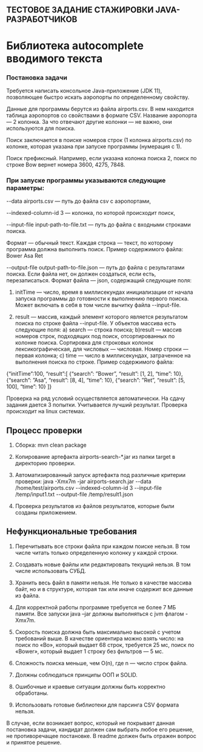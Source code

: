 ## ТЕСТОВОЕ ЗАДАНИЕ СТАЖИРОВКИ JAVA-РАЗРАБОТЧИКОВ
# Библиотека autocomplete вводимого текста
### Постановка задачи
Требуется написать консольное Java-приложение (JDK 11), позволяющее быстро искать
аэропорты по определенному свойству.

Данные для программы берутся из файла airports.csv. В нем находится таблица аэропортов
со свойствами в формате CSV. Название аэропорта — 2 колонка. За что отвечают другие
колонки — не важно, они используются для поиска.

Поиск заключается в поиске номеров строк (1 колонка airports.csv) по колонке, которая
указана при запуске программы (нумерация с 1).

Поиск префиксный. Например, если указана колонка поиска 2, поиск по строке Bow вернет
номера 3600, 4275, 7848.

### При запуске программы указываются следующие параметры:

--data airports.csv — путь до файла csv с аэропортами,

--indexed-column-id 3 — колонка, по которой происходит поиск,

--input-file input-path-to-file.txt — путь до файла с входными строками поиска.

Формат — обычный текст. Каждая строка — текст, по которому программа должна выполнить
поиск. Пример содержимого файла:
Bower
Asa
Ret

--output-file output-path-to-file.json — путь до файла с результатами поиска. Если файла нет,
он должен создаться, если есть, перезаписаться. Формат файла — json, содержащий
следующие поля:

1. initTime — число, время в миллисекундах инициализации от начала запуска программы до
готовности к выполнению первого поиска. Может включать в себя в том числе вычитку
файла --input-file.

2. result — массив, каждый элемент которого является результатом поиска по строке
файла --input-file. У объектов массива есть следующие поля:
a) search — строка поиска;
b)result — массив номеров строк, подходящих под поиск, отсортированных по колонке
поиска. Сортировка для строковых колонок лексикографическая, для числовых —
числовая. Номер строки — первая колонка;
c) time — число в миллисекундах, затраченное на выполнения поиска по строке.
Пример содержимого файла:

{“initTime”:100, “result”:[
{“search”: ”Bower”, “result”: [1, 2], “time”: 10},
{“search”: ”Asa”, “result”: [8, 4], “time”: 10},
{“search”: ”Ret”, “result”: [5, 100], “time”: 10}
]}


Проверка на ряд условий осуществляется автоматически.
На сдачу задания дается 3 попытки.
Учитывается лучший результат.
Проверка происходит на linux системах.

## Процесс проверки
1. Сборка: mvn clean package
  
2. Копирование артефакта airports-search-*.jar из папки target в директорию проверки.
   
3. Автоматизированный запуск артефакта под различные критерии проверки: java -Xmx7m -jar
airports-search.jar --data /home/test/airports.csv --indexed-column-id 3 --input-file /temp/input1.txt
--output-file /temp/result1.json
4. Проверка результатов из файлов результатов, которые были созданы приложением.
## Нефункциональные требования
1. Перечитывать все строки файла при каждом поиске нельзя.
В том числе читать только определенную колонку у каждой строки.

2. Создавать новые файлы или редактировать текущий нельзя.
В том числе использовать СУБД.

3. Хранить весь файл в памяти нельзя.
Не только в качестве массива байт, но и в структуре, которая так или иначе содержит все
данные из файла.

4. Для корректной работы программе требуется не более 7 МБ памяти.
Все запуски java –jar должны выполняться с jvm флагом -Xmx7m.

5. Скорость поиска должна быть максимально высокой с учетом требований выше.
В качестве ориентира можно взять число: на поиск по «Bo», который выдает 68 строк,
требуется 25 мс, поиск по «Bower», который выдает 1 строку без фильтров — 5 мс.

6. Сложность поиска меньше, чем O(n), где n — число строк файла.
   
7. Должны соблюдаться принципы ООП и SOLID.
    
8. Ошибочные и краевые ситуации должны быть корректно обработаны.
   
9. Использовать готовые библиотеки для парсинга CSV формата нельзя.

В случае, если возникает вопрос, который не покрывает данная постановка задачи,
кандидат должен сам выбрать любое его решение, не противоречащее постановке.
В readme должен быть отражен вопрос и принятое решение.

